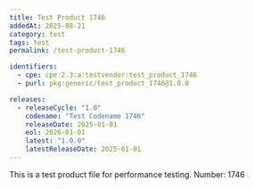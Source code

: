```yaml
---
title: Test Product 1746
addedAt: 2025-08-21
category: test
tags: test
permalink: /test-product-1746

identifiers:
  - cpe: cpe:2.3:a:testvendor:test_product_1746
  - purl: pkg:generic/test_product_1746@1.0.0

releases:
  - releaseCycle: "1.0"
    codename: "Test Codename 1746"
    releaseDate: 2025-01-01
    eol: 2026-01-01
    latest: "1.0.0"
    latestReleaseDate: 2025-01-01
---
```


This is a test product file for performance testing. Number: 1746
